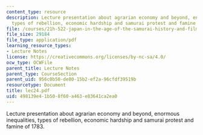 ```yaml
---
content_type: resource
description: Lecture presentation about agrarian economy and beyond, enormous inequalities,
  types of rebellion, economic hardship and samurai protest and famine of 1783.
file: /courses/21h-522-japan-in-the-age-of-the-samurai-history-and-film-fall-2006/498139e41b508f60a463e83641ca2ea0_lec24.pdf
file_size: 29184
file_type: application/pdf
learning_resource_types:
- Lecture Notes
license: https://creativecommons.org/licenses/by-nc-sa/4.0/
ocw_type: OCWFile
parent_title: Lecture Notes
parent_type: CourseSection
parent_uid: 956c0b50-de80-15b2-ef2a-96cfdf39519b
resourcetype: Document
title: lec24.pdf
uid: 498139e4-1b50-8f60-a463-e83641ca2ea0
---
```

Lecture presentation about agrarian economy and beyond, enormous inequalities, types of rebellion, economic hardship and samurai protest and famine of 1783.